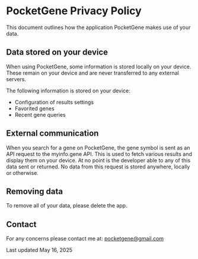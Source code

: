 # PocketGene Privacy Policy
This document outlines how the application PocketGene makes use of your data. 

## Data stored on your device
When using PocketGene, some information is stored locally on your device. These remain on your device and are never transferred to any external servers.

The following information is stored on your device:
- Configuration of results settings
- Favorited genes
- Recent gene queries

## External communication
When you search for a gene on PocketGene, the gene symbol is sent as an API request to the myinfo.gene API. This is used to fetch various results and display them on your device. At no point is the developer able to any of this data sent or returned. No data from this request is stored anywhere, locally or otherwise. 

## Removing data
To remove all of your data, please delete the app. 

## Contact
For any concerns please contact me at: pocketgene@gmail.com

Last updated May 16, 2025
